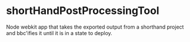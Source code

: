 shortHandPostProcessingTool
===========================

Node webkit app that takes the exported output from a shorthand project and bbc'ifies it until it is in a state to deploy.
